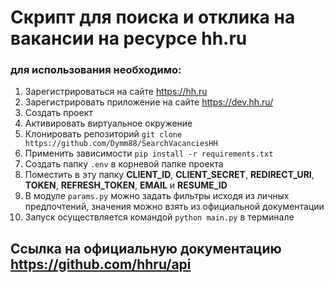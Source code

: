 # Скрипт для поиска и отклика на вакансии на ресурсе hh.ru

### для использования необходимо:
1. Зарегистрироваться на сайте https://hh.ru
2. Зарегистрировать приложение на сайте https://dev.hh.ru/
3. Создать проект
4. Активировать виртуальное окружение
5. Клонировать репозиторий `git clone https://github.com/Dymm88/SearchVacanciesHH`
6. Применить зависимости `pip install -r requirements.txt`
7. Создать папку `.env` в корневой папке проекта
8. Поместить в эту папку **CLIENT_ID**, **CLIENT_SECRET**, **REDIRECT_URI**, **TOKEN**, **REFRESH_TOKEN**, **EMAIL** и **RESUME_ID**
9. В модуле `params.py` можно задать фильтры исходя из личных предпочтений, значения можно взять из официальной документации
10. Запуск осуществляется командой `python main.py` в терминале

## Ссылка на официальную документацию https://github.com/hhru/api